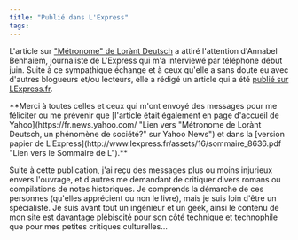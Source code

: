 ```yaml
---
title: "Publié dans L'Express"
tags:
---
```


L'article sur ["Métronome" de Lorànt Deutsch](/notes/2010-03-livre-metronome/) a
attiré l'attention d'Annabel Benhaiem, journaliste de L'Express qui m'a
interviewé par téléphone début juin. Suite à ce sympathique échange et à ceux
qu'elle a sans doute eu avec d'autres blogueurs et/ou lecteurs, elle a rédigé un
article qui a été
[publié sur LExpress.fr](http://www.lexpress.fr/culture/livre/metronome-de-lorant-deutsch-un-phenomene-de-societe_914995.html 'Lien vers "Métronome de Lorànt Deutsch, un phénomène de société?" sur LExpress.fr').

<!-- more -->**Merci à toutes celles et ceux qui m'ont envoyé des messages pour me féliciter ou me prévenir que [l'article était également en page d'accueil de Yahoo](https://fr.news.yahoo.com/ "Lien vers &quot;Métronome de Lorànt Deutsch, un phénomène de société?&quot; sur Yahoo News") et dans la [version papier de L'Express](http://www.lexpress.fr/assets/16/sommaire_8636.pdf "Lien vers le Sommaire de L").**

Suite à cette publication, j'ai reçu des messages plus ou moins injurieux envers
l'ouvrage, et d'autres me demandant de critiquer divers romans ou compilations
de notes historiques. Je comprends la démarche de ces personnes (qu'elles
apprécient ou non le livre), mais je suis loin d'être un spécialiste. Je suis
avant tout un ingénieur et un geek, ainsi le contenu de mon site est davantage
plébiscité pour son côté technique et technophile que pour mes petites critiques
culturelles…
